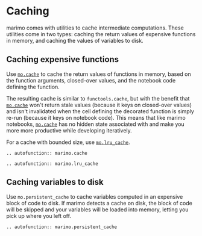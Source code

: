 # Caching

marimo comes with utilities to cache intermediate computations. These utilities
come in two types: caching the return values of expensive functions in memory,
and caching the values of variables to disk.

## Caching expensive functions

Use [`mo.cache`](#marimo.cache) to cache the return values of functions in
memory, based on the function arguments, closed-over values, and the notebook
code defining the function.

The resulting cache is similar to `functools.cache`, but with the benefit that
[`mo.cache`](#marimo.cache) won't return stale values (because it keys on
closed-over values) and isn't invalidated when the cell defining the decorated
function is simply re-run (because it keys on notebook code). This means that
like marimo notebooks, [`mo.cache`](#marimo.cache) has no hidden state
associated with and make you more more productive while developing iteratively.

For a cache with bounded size, use [`mo.lru_cache`](#marimo.lru_cache).


```{eval-rst}
.. autofunction:: marimo.cache
```

```{eval-rst}
.. autofunction:: marimo.lru_cache
```

## Caching variables to disk

Use `mo.persistent_cache` to cache variables computed in an expensive block of
code to disk. If marimo detects a cache on disk, the block of code will be
skipped and your variables will be loaded into memory, letting you pick up
where you left off.

```{eval-rst}
.. autofunction:: marimo.persistent_cache
```
